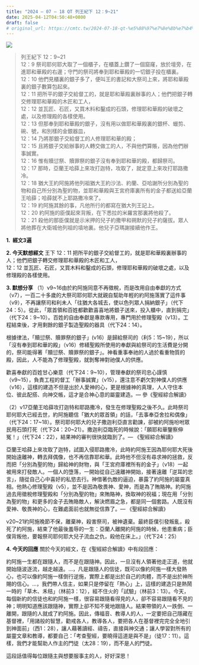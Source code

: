 ```yaml
---
title: "2024 – 07 – 18 QT 列王紀下 12：9~21"
date: 2025-04-12T04:50:48+0800
draft: false
# original_url: https://cmtc.tw/2024-07-18-qt-%e5%88%97%e7%8e%8b%e7%b4%80%e4%b8%8b-12%ef%bc%9a921
---
```


![](/images/qt.jpg)
> 列王紀下 12：9\~21  
> 12：9 祭司耶何耶大取了一個櫃子，在櫃蓋上鑽了一個窟窿，放於壇旁，在進耶和華殿的右邊；守門的祭司將奉到耶和華殿的一切銀子投在櫃裏。  
> 12：10 他們見櫃裏的銀子多了，便叫王的書記和大祭司上來，將耶和華殿裏的銀子數算包起來。  
> 12：11 把所平的銀子交給督工的，就是耶和華殿裏辦事的人；他們把銀子轉交修理耶和華殿的木匠和工人，  
> 12：12 並瓦匠、石匠，又買木料和鑿成的石頭，修理耶和華殿的破壞之處，以及修理殿的各樣使用。  
> 12：13 但那奉到耶和華殿的銀子，沒有用以做耶和華殿裏的銀杯、蠟剪、碗、號，和別樣的金銀器皿，  
> 12：14 乃將那銀子交給督工的人修理耶和華的殿；  
> 12：15 且將銀子交給辦事的人轉交做工的人，不與他們算賬，因為他們辦事誠實。  
> 12：16 惟有贖愆祭、贖罪祭的銀子沒有奉到耶和華的殿，都歸祭司。  
> 12：17 那時，亞蘭王哈薛上來攻打迦特，攻取了，就定意上來攻打耶路撒冷。  
> 12：18 猶大王約阿施將他列祖猶大王約沙法、約蘭、亞哈謝所分別為聖的物和自己所分別為聖的物，並耶和華殿與王宮府庫裏所有的金子都送給亞蘭王哈薛；哈薛就不上耶路撒冷來了。  
> 12：19 約阿施其餘的事，凡他所行的都寫在猶大列王記上。  
> 12：20 約阿施的臣僕起來背叛，在下悉拉的米羅宮那裏將他殺了。  
> 12：21 殺他的那臣僕就是示米押的兒子約撒甲和朔默的兒子約薩拔。眾人將他葬在大衛城他列祖的墳地裏。他兒子亞瑪謝接續他作王。

**1.  經文3遍**

**2. 今天默想經文**
王下 12：11 把所平的銀子交給督工的，就是耶和華殿裏辦事的人；他們把銀子轉交修理耶和華殿的木匠和工人，  
12：12 並瓦匠、石匠，又買木料和鑿成的石頭，修理耶和華殿的破壞之處，以及修理殿的各樣使用。

**3. 默想分享**
（1）v9\~16由於約阿施同意不再徵稅，而是改用自由奉獻的方式（v7），一百二十多歲的大祭司耶何耶大就親自幫助年輕的約阿施落實了這件事（v9），不再讓祭司和利未人「往猶大各城去，使以色列眾人捐納銀子」（代下24：5）。從此，「眾首領和百姓都歡歡喜喜地將銀子送來，投入櫃中，直到捐完」（代下24：9\~10）。百姓的自由奉獻是專款專用，專門用於修理聖殿（v13）。工程結束後，才用剩餘的銀子製造聖殿的器具（代下24：14）。

根據律法，「贖愆祭、贖罪祭的銀子」(v16）是歸給祭司的（利5：15\~19），所以「沒有奉到耶和華的殿」（v16）修繕聖殿所使用的奉獻與給祭司的生活費是分開的，祭司能得著「贖愆祭、贖罪祭的銀子」。神看重事奉祂的人過於看重物質的殿，因此，人不能為了修理聖殿，就剝奪神對祂僕人的供應。

歡喜奉獻的百姓甘心樂意（代下24：9\~10），管理奉獻的祭司忠心謹慎（v9\~15），負責工程的督工「辦事誠實」（v15），還注意不虧欠對神僕人的供應（v16），這樣的建造不但是出於人愛神的心，更是根據神的真理，人人守住本位、彼此配搭、向神交帳，這才是合神心意的屬靈建造。— 參《聖經綜合解讀》

（2）v17亞蘭王哈薛攻打迦特和耶路撒冷，發生在修理聖殿之後不久。此時祭司耶何耶大已經去世，約阿施聽信「猶大的眾首領」的話，「去事奉亞舍拉和偶像」（代下24：17\~18）。祭司耶何耶大的兒子撒迦利亞直言勸諫，卻被約阿施吩咐眾民用石頭打死（代下24：20\~21）。撒迦利亞臨死的時候說：「願耶和華鑒察伸冤！」（代下24：22），結果神的審判很快就臨到了。— 《聖經綜合解讀》

亞蘭王哈薛上來攻取了迦特，試圖入侵耶路撒冷，此時約阿施王因為耶何耶大死後開始遠離神，轉去拜偶像，也不再信靠耶和華。此時他不但沒有尋求神的拯救，反而把「分別為聖的物」歸給神的財物，與「王宮府庫裡所有的金子」（v18）一起被用來打發敵人。一個人的墮落，一開始從自己遠離神開始，接著遠離「逆耳的忠言」，隨從自己心中喜好的私慾去行。神借著仇敵的逼迫，暴露了約阿施的屬靈真相。他熱心修理聖殿（v5），並不是因為敬畏神、愛神，而是為了賄賂神。約阿施過去用徵稅修理聖殿和「分別為聖的物」來賄賂神，換取神的祝福；現在用「分別為聖的物」和更多的金子去賄賂敵人，解決燃眉之急，都是同一個套路。人既沒有愛神、敬畏神的心，在難處面前也就無從信靠了。— 《聖經綜合解讀》

v20\~21約阿施晚節不保，離棄神，殺害祭司，被神遺棄。最終臣僕引發叛亂，殺死了約阿施，結束了他最後羞辱的一生：亞蘭人離開約阿施的時候，他患重病；臣僕背叛他，要報祭司耶何耶大兒子流血之仇，殺他在床上。」（代下24：25）

**4. 今天的回應**
關於今天的經文，在《聖經綜合解讀》中有段回應：

約阿施一生都在跟隨人，而不是在跟隨神。因此，一旦沒有人領著他走正道，他就開始隨波逐流，越走越遠。…，凡是跟隨人的信徒，既可以像約阿施一樣大發熱心，也可以像約阿施一樣倒行逆施，實際上都是出於自己的肉體，而不是出於神所賜的信心。…，我們帶人信主，如果只是停留在「熱心」上，這樣的建造只是熱鬧一時的「草木、禾秸」（林前3：12），經不住火的「試驗」（林前3：13）。今天，每個新約的信徒也和約阿施一樣，很容易跟隨看得見的人，卻不容易跟隨看不見的神；明明知道應該跟隨神，實際上卻不知不覺地跟隨人。結果帶領的人一跌倒、一離開，跟隨的人就成了約阿施。因此，傳福音、教導人的人，一定要把自己隱藏在基督裡，「用諸般的智慧，勸戒各人，教導各人，要把各人在基督裡完完全全地引到神面前」（西1：28），讓人藉著讀經、禱告，直接與神交通；讓人學習對所有的屬靈文章和教導，都要自己：「考查聖經，要曉得這道是與不是」（徒17：11）。這樣，我們才能幫助人作主的門徒（太28：19），而不是人的門徒。

這段話值得每位跟隨主與想要服事主的人，好好深思！
